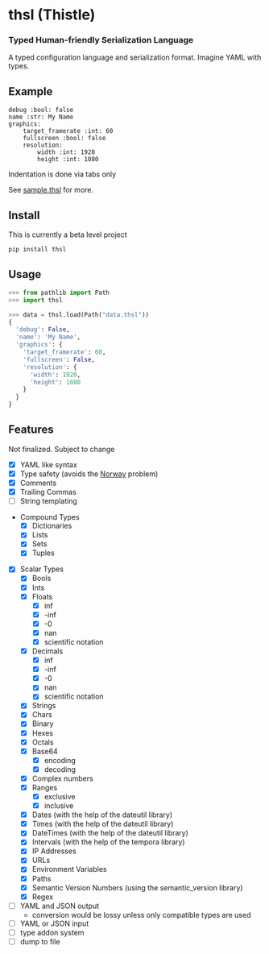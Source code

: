 # thsl (Thistle)
### Typed Human-friendly Serialization Language
A typed configuration language and serialization format. Imagine YAML with types.

## Example
```
debug :bool: false
name :str: My Name
graphics:
	target_framerate :int: 60
	fullscreen :bool: false
	resolution:
		width :int: 1920
		height :int: 1080
```

Indentation is done via tabs only

See [sample.thsl](https://github.com/Ayehavgunne/thsl/blob/main/sample.thsl) for more.

## Install
This is currently a beta level project

```commandline
pip install thsl
```

## Usage
```python
>>> from pathlib import Path
>>> import thsl

>>> data = thsl.load(Path("data.thsl"))
{
  'debug': False,
  'name': 'My Name',
  'graphics': {
    'target_framerate': 60,
    'fullscreen': False,
    'resolution': {
      'width': 1920,
      'height': 1080
    }
  }
}
```

## Features
Not finalized. Subject to change

- [x] YAML like syntax
- [x] Type safety (avoids the
[Norway](https://hitchdev.com/strictyaml/why/implicit-typing-removed/) problem)
- [x] Comments
- [x] Trailing Commas
- [ ] String templating
- Compound Types
  - [x] Dictionaries
  - [x] Lists
  - [x] Sets
  - [x] Tuples
- [x] Scalar Types
  - [x] Bools
  - [x] Ints
  - [x] Floats
    - [x] inf
    - [x] -inf
    - [x] -0
    - [x] nan
    - [x] scientific notation
  - [x] Decimals
    - [x] inf
    - [x] -inf
    - [x] -0
    - [x] nan
    - [x] scientific notation
  - [x] Strings
  - [x] Chars
  - [x] Binary
  - [x] Hexes
  - [x] Octals
  - [x] Base64
    - [x] encoding
    - [x] decoding
  - [x] Complex numbers
  - [x] Ranges
    - [x] exclusive
    - [x] inclusive
  - [x] Dates (with the help of the dateutil library)
  - [x] Times (with the help of the dateutil library)
  - [x] DateTimes (with the help of the dateutil library)
  - [x] Intervals (with the help of the tempora library)
  - [x] IP Addresses
  - [x] URLs
  - [x] Environment Variables
  - [x] Paths
  - [x] Semantic Version Numbers (using the semantic_version library)
  - [x] Regex
- [ ] YAML and JSON output
  - conversion would be lossy unless only compatible types are used
- [ ] YAML or JSON input
- [ ] type addon system
- [ ] dump to file
